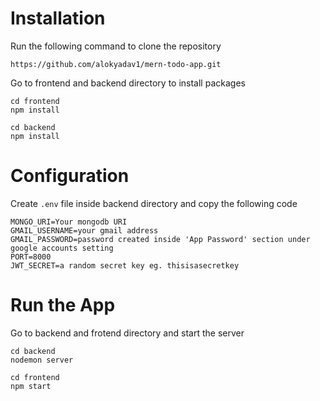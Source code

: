 # Installation
Run the following command to clone the repository
```
https://github.com/alokyadav1/mern-todo-app.git
```
Go to frontend and backend directory to install packages
```
cd frontend
npm install
```
```
cd backend
npm install
```
# Configuration
Create ```.env``` file inside backend directory and copy the following code

```
MONGO_URI=Your mongodb URI
GMAIL_USERNAME=your gmail address 
GMAIL_PASSWORD=password created inside 'App Password' section under google accounts setting
PORT=8000
JWT_SECRET=a random secret key eg. thisisasecretkey
```
# Run the App
Go to backend and frotend directory and start the server
```
cd backend
nodemon server
```
```
cd frontend
npm start
```


